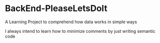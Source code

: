 # BackEnd-PleaseLetsDoIt

A Learning Project to comprehend how data works in simple ways

I always intend to learn how to minimize comments by just writing semantic code

